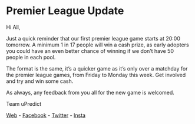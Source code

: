 # Premier League Update

Hi All,

Just a quick reminder that our first premier league game starts at 20:00 tomorrow. A minimum 1 in 17 people will win a cash prize, as early adopters you could have an even better chance of winning if we don’t have 50 people in each pool.

The format is the same, it’s a quicker game as it’s only over a matchday for the premier league games, from Friday to Monday this week. Get involved and try and win some cash.

As always, any feedback from you all for the new game is welcomed.

Team uPredict

<Centre>[Web](https://www.upredict.co.uk) - [Facebook](https://www.facebook.com/upredict) - [Twitter](https://twitter.com/upredict_it/) - [Insta](https://www.instagram.com/upredict_it/)</Centre>